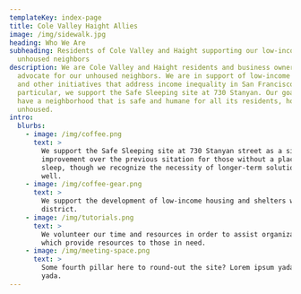 ```yaml
---
templateKey: index-page
title: Cole Valley Haight Allies
image: /img/sidewalk.jpg
heading: Who We Are
subheading: Residents of Cole Valley and Haight supporting our low-income and
  unhoused neighbors
description: We are Cole Valley and Haight residents and business owners who
  advocate for our unhoused neighbors. We are in support of low-income housing
  and other initiatives that address income inequality in San Francisco. In
  particular, we support the Safe Sleeping site at 730 Stanyan. Our goal is to
  have a neighborhood that is safe and humane for all its residents, housed and
  unhoused.
intro:
  blurbs:
    - image: /img/coffee.png
      text: >
        We support the Safe Sleeping site at 730 Stanyan street as a significant
        improvement over the previous sitation for those without a place to
        sleep, though we recognize the necessity of longer-term solutions as
        well.
    - image: /img/coffee-gear.png
      text: >
        We support the development of low-income housing and shelters within our
        district.
    - image: /img/tutorials.png
      text: >
        We volunteer our time and resources in order to assist organizations
        which provide resources to those in need.
    - image: /img/meeting-space.png
      text: >
        Some fourth pillar here to round-out the site? Lorem ipsum yada yada
        yada.
---
```

